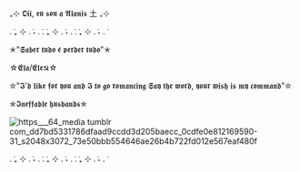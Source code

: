 ₊⊹ 𝕺𝖎𝖎, 𝖊𝖚 𝖘𝖔𝖚 𝖆 𝕬𝖑𝖆𝖓𝖎𝖘 土 ₊⊹

. ݁₊ ⊹ . ݁˖ . ݁. ݁₊ ⊹ . ݁˖ . ݁. ݁₊ ⊹ . ݁˖ . ݁

✭"𝕾𝖆𝖇𝖊𝖗 𝖙𝖚𝖉𝖔 𝖊́ 𝖕𝖊𝖗𝖉𝖊𝖗 𝖙𝖚𝖉𝖔"✭

☆𝕰𝖑𝖆/𝕰𝖑𝖊☭☆

✮"𝕴'𝖉 𝖑𝖎𝖐𝖊 𝖋𝖔𝖗 𝖞𝖔𝖚 𝖆𝖓𝖉 𝕴 𝖙𝖔 𝖌𝖔 𝖗𝖔𝖒𝖆𝖓𝖈𝖎𝖓𝖌 𝕾𝖆𝖞 𝖙𝖍𝖊 𝖜𝖔𝖗𝖉, 𝖞𝖔𝖚𝖗 𝖜𝖎𝖘𝖍 𝖎𝖘 𝖒𝖞 𝖈𝖔𝖒𝖒𝖆𝖓𝖉"✮

✯𝕴𝖓𝖊𝖋𝖋𝖆𝖇𝖑𝖊 𝖍𝖚𝖘𝖇𝖆𝖓𝖉𝖘✯


![https___64_media tumblr com_dd7bd5331786dfaad9ccdd3d205baecc_0cdfe0e812169590-31_s2048x3072_73e50bbb554646ae26b4b722fd012e567eaf480f](https://github.com/user-attachments/assets/f11e95bd-b823-4fe9-985d-3a915abeff03)



. ݁₊ ⊹ . ݁˖ . ݁. ݁₊ ⊹ . ݁˖ . ݁. ݁₊ ⊹ . ݁˖ . ݁
